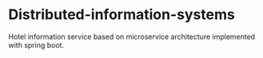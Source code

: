 # Distributed-information-systems

Hotel information service based on microservice architecture implemented with spring boot.